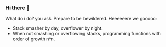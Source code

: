 ### Hi there 👋

What do i do? you ask. Prepare to be bewildered. Heeeeeere we gooooo:
  - Stack smasher by day, overflower by night. 
  - When not smashing or overflowing stacks, programming functions with order of growth n^n.
